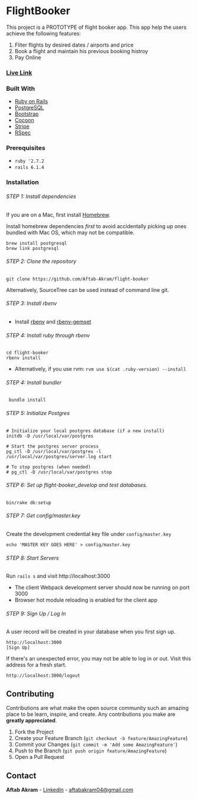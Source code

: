 # FlightBooker
This project is a PROTOTYPE of flight booker app. This app help the users achieve the following features:
1. Fliter flights by desired dates / airports and price
2. Book a flight and maintain his previous booking histroy 
3. Pay Online

### [Live Link](https://flight-booker-v.herokuapp.com/)

### Built With

* [Ruby on Rails](https://rubyonrails.org/)
* [PostgreSQL](https://www.postgresql.org/)
* [Bootstrap](https://getbootstrap.com/docs/4.0/getting-started/introduction/)
* [Cocoon](https://github.com/nathanvda/cocoon)
* [Stripe](https://stripe.com)
* [RSpec](https://rspec.info/)

### Prerequisites

* `ruby '2.7.2`
* `rails 6.1.4`


### Installation

###### STEP 1: Install dependencies
If you are on a Mac, first install [Homebrew](https://brew.sh/).

Install homebrew dependencies *first* to avoid accidentally picking up ones bundled with Mac OS, which may not be compatible.
```
brew install postgresql
brew link postgresql
```

###### STEP 2: Clone the repository
```
git clone https://github.com/Aftab-Akram/flight-booker
```

Alternatively, SourceTree can be used instead of command line git.


###### STEP 3: Install rbenv
* Install [rbenv](https://github.com/rbenv/rbenv) and [rbenv-gemset](https://github.com/jf/rbenv-gemset)


###### STEP 4: Install ruby through rbenv
```
cd flight-booker
rbenv install
```
* Alternatively, if you use rvm: `rvm use $(cat .ruby-version) --install`


###### STEP 4: Install bundler
```
 bundle install 
```

###### STEP 5: Initialize Postgres
```
# Initialize your local postgres database (if a new install)
initdb -D /usr/local/var/postgres

# Start the postgres server process
pg_ctl -D /usr/local/var/postgres -l /usr/local/var/postgres/server.log start

# To stop postgres (when needed)
# pg_ctl -D /usr/local/var/postgres stop
```

###### STEP 6: Set up flight-booker\_develop and test databases.
```
bin/rake db:setup
```

###### STEP 7: Get config/master.key
Create the development credential key file under ```config/master.key```

```
echo 'MASTER KEY GOES HERE' > config/master.key
```

###### STEP 8: Start Servers
Run `rails s` and visit http://localhost:3000

  * The client Webpack development server should now be running on port 3000
  * Browser hot module reloading is enabled for the client app

###### STEP 9: Sign Up / Log In

A user record will be created in your database when you first sign up.

```
http://localhost:3000
[Sign Up]
```


If there's an unexpected error, you may not be able to log in or out. Visit this
address for a fresh start.

```
http://localhost:3000/logout
```

<!-- CONTRIBUTING -->
## Contributing

Contributions are what make the open source community such an amazing place to be learn, inspire, and create. Any contributions you make are **greatly appreciated**.

1. Fork the Project
2. Create your Feature Branch (`git checkout -b feature/AmazingFeature`)
3. Commit your Changes (`git commit -m 'Add some AmazingFeature'`)
4. Push to the Branch (`git push origin feature/AmazingFeature`)
5. Open a Pull Request


<!-- CONTACT -->
## Contact
**Aftab Akram** - [LinkedIn](https://www.linkedin.com/in/aftabakram/) - aftabakram04@gmail.com
